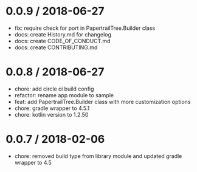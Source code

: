 
0.0.9 / 2018-06-27
==================

  * fix: require check for port in PapertrailTree.Builder class
  * docs: create History.md for changelog
  * docs: create CODE_OF_CONDUCT.md
  * docs: create CONTRIBUTING.md

0.0.8 / 2018-06-27
==================

  * chore: add circle ci build config
  * refactor: rename app module to sample
  * feat: add PapertrailTree.Builder class with more customization options
  * chore: gradle wrapper to 4.5.1
  * chore: kotlin version to 1.2.50

0.0.7 / 2018-02-06
==================

  * chore: removed build type from library module and updated gradle wrapper to 4.5
